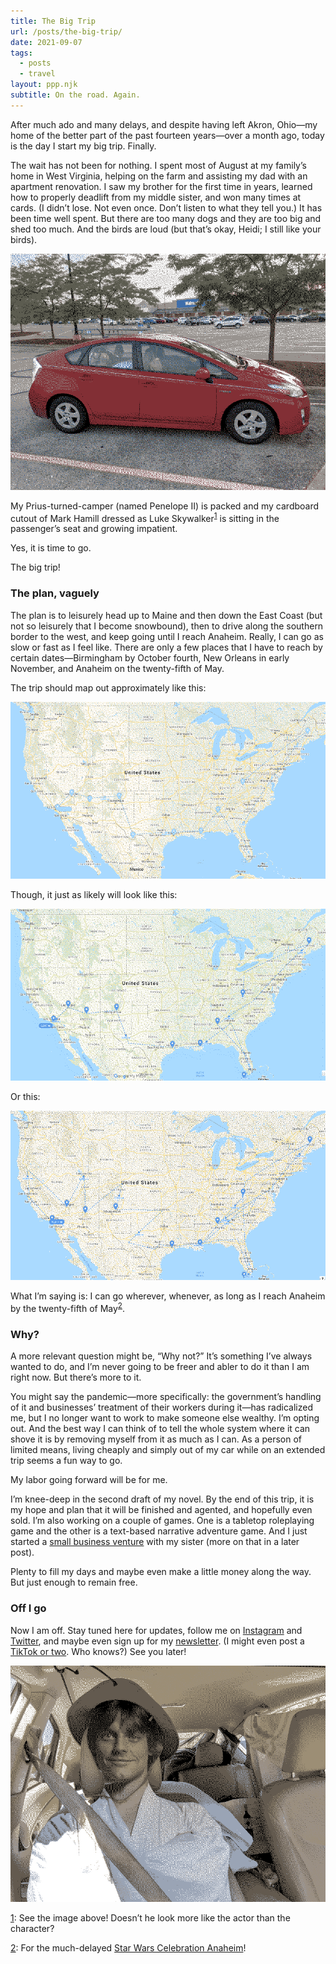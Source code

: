 ```yaml
---
title: The Big Trip
url: /posts/the-big-trip/
date: 2021-09-07
tags:
  - posts
  - travel
layout: ppp.njk
subtitle: On the road. Again.
---
```


After much ado and many delays, and despite having left Akron, Ohio—my home of the better part of the past fourteen years—over a month ago, today is the day I start my big trip. Finally.

The wait has not been for nothing. I spent most of August at my family’s home in West Virginia, helping on the farm and assisting my dad with an apartment renovation. I saw my brother for the first time in years, learned how to properly deadlift from my middle sister, and won many times at cards. (I didn’t lose. Not even once. Don’t listen to what they tell you.) It has been time well spent. But there are too many dogs and they are too big and shed too much. And the birds are loud (but that’s okay, Heidi; I still like your birds).

![Penelope II as she sat on my first and only night sleeping in her during this trip so far.](/images/_Penelope.png)

My Prius-turned-camper (named Penelope II) is packed and my cardboard cutout of Mark Hamill dressed as Luke Skywalker<sup><a href=#1down id="1up">1</a></sup> is sitting in the passenger’s seat and growing impatient.

Yes, it is time to go.

The big trip!

### The plan, vaguely

The plan is to leisurely head up to Maine and then down the East Coast (but not so leisurely that I become snowbound), then to drive along the southern border to the west, and keep going until I reach Anaheim. Really, I can go as slow or fast as I feel like. There are only a few places that I have to reach by certain dates—Birmingham by October fourth, New Orleans in early November, and Anaheim on the twenty-fifth of May.

The trip should map out approximately like this:

![](/images/_USA.png)

Though, it just as likely will look like this:

![](/images/_USA2.png)

Or this:

![](/images/_USA3.png)

What I’m saying is: I can go wherever, whenever, as long as I reach Anaheim by the twenty-fifth of May<sup><a href=#2down id="2up">2</a></sup>.

### Why?

A more relevant question might be, “Why not?” It’s something I’ve always wanted to do, and I’m never going to be freer and abler to do it than I am right now. But there’s more to it.

You might say the pandemic—more specifically: the government’s handling of it and businesses’ treatment of their workers during it—has radicalized me, but I no longer want to work to make someone else wealthy. I’m opting out. And the best way I can think of to tell the whole system where it can shove it is by removing myself from it as much as I can. As a person of limited means, living cheaply and simply out of my car while on an extended trip seems a fun way to go.

My labor going forward will be for me.

I’m knee-deep in the second draft of my novel. By the end of this trip, it is my hope and plan that it will be finished and agented, and hopefully even sold. I’m also working on a couple of games. One is a tabletop roleplaying game and the other is a text-based narrative adventure game. And I just started a [small business venture](https://www.stringtheory.supply/) with my sister (more on that in a later post).  

Plenty to fill my days and maybe even make a little money along the way. But just enough to remain free.

### Off I go

Now I am off. Stay tuned here for updates, follow me on [Instagram](https://instagram.com/jacobdensford/) and [Twitter](https://twitter.com/jacobdensford/), and maybe even sign up for my [newsletter](https://buttondown.email/jacobdensford). (I might even post a [TikTok or two](https://www.tiktok.com/@jacobdensford). Who knows?) See you later!

![](/images/_Mark.png "Testing this feature.")

<footer>

<a href=#1up id="1down">1</a>: See the image above! Doesn’t he look more like the actor than the character?

<a href=#2up id="2down">2</a>: For the much-delayed [Star Wars Celebration Anaheim](https://www.starwarscelebration.com/en-us/home/announcement.html)!

</footer>

